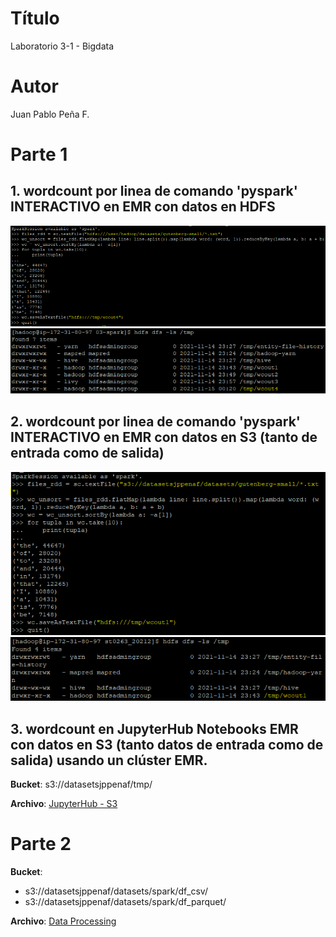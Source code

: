# Título
Laboratorio 3-1 - Bigdata

# Autor
Juan Pablo Peña F.

# Parte 1
## 1. wordcount por linea de comando 'pyspark' INTERACTIVO en EMR con datos en HDFS
<img src="https://github.com/JPabloPena/ST0263jppenaf/blob/main/bigdata/assets/lab3-1-01.PNG"/>

<img src="https://github.com/JPabloPena/ST0263jppenaf/blob/main/bigdata/assets/lab3-1-02.PNG"/>

## 2. wordcount por linea de comando 'pyspark' INTERACTIVO en EMR con datos en S3 (tanto de entrada como de salida)
<img src="https://github.com/JPabloPena/ST0263jppenaf/blob/main/bigdata/assets/lab3-1-03.PNG"/>

<img src="https://github.com/JPabloPena/ST0263jppenaf/blob/main/bigdata/assets/lab3-1-04.PNG"/>

## 3. wordcount en JupyterHub Notebooks EMR con datos en S3 (tanto datos de entrada como de salida) usando un clúster EMR.
__Bucket__: s3://datasetsjppenaf/tmp/

__Archivo__: [JupyterHub - S3](https://github.com/JPabloPena/ST0263jppenaf/blob/main/bigdata/lab3-1/S3.ipynb)

# Parte 2
__Bucket__:
- s3://datasetsjppenaf/datasets/spark/df_csv/
- s3://datasetsjppenaf/datasets/spark/df_parquet/

__Archivo__: [Data Processing](https://github.com/JPabloPena/ST0263jppenaf/blob/main/bigdata/lab3-1/Data%20Processing.ipynb)
